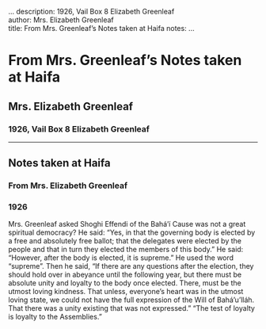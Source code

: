 ...
description: 1926, Vail Box 8 Elizabeth Greenleaf  
author: Mrs. Elizabeth Greenleaf  
title: From Mrs. Greenleaf’s Notes taken at Haifa 
notes:
...


# From Mrs. Greenleaf’s Notes taken at Haifa  
## Mrs. Elizabeth Greenleaf  
### 1926, Vail Box 8 Elizabeth Greenleaf  

------




## Notes taken at Haifa

### From Mrs. Elizabeth Greenleaf

### 1926

Mrs. Greenleaf asked Shoghi Effendi of the Bahá’í Cause was not a great spiritual democracy? He said: “Yes, in that the governing body is elected by a free and absolutely free ballot; that the delegates were elected by the people	and that in turn they elected the members of this body.” He said: “However, after the body is elected, it is supreme.” He used the word “supreme”. Then he said, “If there are any questions after the election, they should hold over in abeyance until the following year, but there must be absolute unity and loyalty to the body once elected. There, must be the utmost loving kindness. That unless, everyone’s heart was in the utmost loving state, we could not have the full expression of the Will of Bahá’u’lláh. That there was a unity existing that was not expressed.” “The test of loyalty is loyalty to the Assemblies.”
